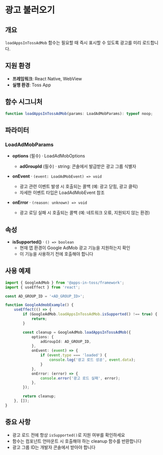 # 광고 불러오기

## 개요

`loadAppsInTossAdMob` 함수는 필요할 때 즉시 표시할 수 있도록 광고를 미리 로드합니다.

## 지원 환경

- **프레임워크**: React Native, WebView
- **실행 환경**: Toss App

## 함수 시그니처

```typescript
function loadAppsInTossAdMob(params: LoadAdMobParams): typeof noop;
```

## 파라미터

### LoadAdMobParams

- **options** (필수) · LoadAdMobOptions
  - **adGroupId** (필수) · string: 콘솔에서 발급받은 광고 그룹 식별자

- **onEvent** · `(event: LoadAdMobEvent) => void`
  - 광고 관련 이벤트 발생 시 호출되는 콜백 (예: 광고 닫힘, 광고 클릭)
  - 자세한 이벤트 타입은 LoadAdMobEvent 참조

- **onError** · `(reason: unknown) => void`
  - 광고 로딩 실패 시 호출되는 콜백 (예: 네트워크 오류, 지원되지 않는 환경)

## 속성

- **isSupported()** · `() => boolean`
  - 현재 앱 환경이 Google AdMob 광고 기능을 지원하는지 확인
  - 이 기능을 사용하기 전에 호출해야 합니다

## 사용 예제

```typescript
import { GoogleAdMob } from '@apps-in-toss/framework';
import { useEffect } from 'react';

const AD_GROUP_ID = '<AD_GROUP_ID>';

function GoogleAdmobExample() {
    useEffect(() => {
        if (GoogleAdMob.loadAppsInTossAdMob.isSupported() !== true) {
            return;
        }

        const cleanup = GoogleAdMob.loadAppsInTossAdMob({
            options: {
                adGroupId: AD_GROUP_ID,
            },
            onEvent: (event) => {
                if (event.type === 'loaded') {
                    console.log('광고 로드 성공', event.data);
                }
            },
            onError: (error) => {
                console.error('광고 로드 실패', error);
            },
        });

        return cleanup;
    }, []);
}
```

## 중요 사항

- 광고 로드 전에 항상 `isSupported()`로 지원 여부를 확인하세요
- 함수는 컴포넌트 언마운트 시 호출해야 하는 cleanup 함수를 반환합니다
- 광고 그룹 ID는 개발자 콘솔에서 받아야 합니다

